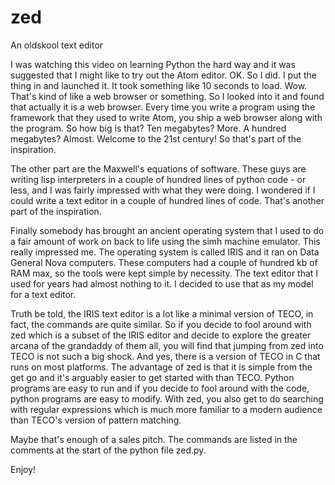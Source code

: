 # zed
An oldskool text editor

I was watching this video on learning Python the hard way and it was suggested that I might like to try out the Atom editor. OK. So I did. I put the thing in and launched it. It took something like 10 seconds to load. Wow. That's kind of like a web browser or something. So I looked into it and found that actually it is a web browser. Every time you write a program using the framework that they used to write Atom, you ship a web browser along with the program. So how big is that? Ten megabytes? More. A hundred megabytes? Almost. Welcome to the 21st century! So that's part of the inspiration.

The other part are the Maxwell's equations of software. These guys are writing lisp interpreters in a couple of hundred lines of python code - or less, and I was fairly impressed with what they were doing. I wondered if I could write a text editor in a couple of hundred lines of code. That's another part of the inspiration.

Finally somebody has brought an ancient operating system that I used to do a fair amount of work on back to life using the simh machine emulator. This really impressed me. The operating system is called IRIS and it ran on Data General Nova computers. These computers had a couple of hundred kb of RAM max, so the tools were kept simple by necessity. The text editor that I used for years had almost nothing to it. I decided to use that as my model for a text editor.

Truth be told, the IRIS text editor is a lot like a minimal version of TECO, in fact, the commands are quite similar. So if you decide to fool around with zed which is a subset of the IRIS editor and decide to explore the greater arcana of the grandaddy of them all, you will find that jumping from zed into TECO is not such a big shock. And yes, there is a version of TECO in C that runs on most platforms. The advantage of zed is that it is simple from the get go and it's arguably easier to get started with than TECO. Python programs are easy to run and if you decide to fool around with the code, python programs are easy to modify. With zed, you also get to do searching with regular expressions which is much more familiar to a modern audience than TECO's version of pattern matching.

Maybe that's enough of a sales pitch. The commands are listed in the comments at the start of the python file zed.py.

Enjoy!
